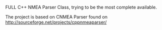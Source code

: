 FULL C++ NMEA Parser Class, trying to be the most complete available.

The project is based on CNMEA Parser found on http://sourceforge.net/projects/cppnmeaparser/